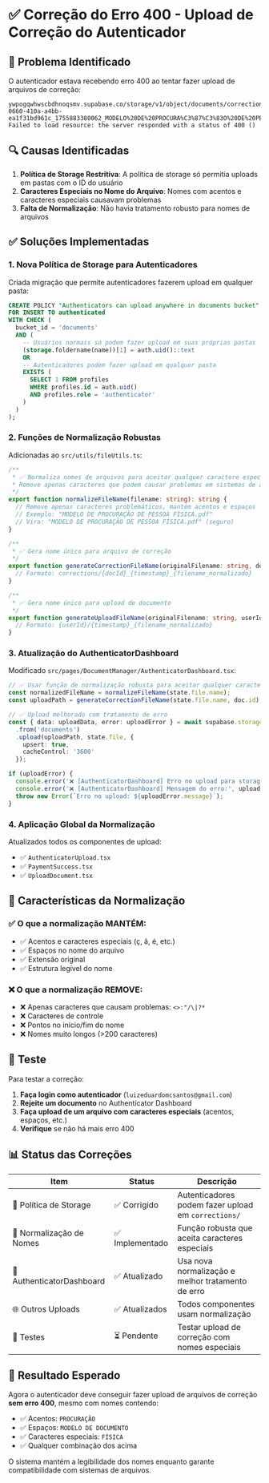 # ✅ Correção do Erro 400 - Upload de Correção do Autenticador

## 🚨 Problema Identificado

O autenticador estava recebendo erro 400 ao tentar fazer upload de arquivos de correção:

```
ywpogqwhwscbdhnoqsmv.supabase.co/storage/v1/object/documents/corrections/d88dcd02-0660-410a-a4bb-ea1f31bd961c_1755883380062_MODELO%20DE%20PROCURA%C3%87%C3%83O%20DE%20PESSOA%20FISICA.pdf:1   Failed to load resource: the server responded with a status of 400 ()
```

## 🔍 Causas Identificadas

1. **Política de Storage Restritiva**: A política de storage só permitia uploads em pastas com o ID do usuário
2. **Caracteres Especiais no Nome do Arquivo**: Nomes com acentos e caracteres especiais causavam problemas
3. **Falta de Normalização**: Não havia tratamento robusto para nomes de arquivos

## ✅ Soluções Implementadas

### 1. **Nova Política de Storage para Autenticadores**

Criada migração que permite autenticadores fazerem upload em qualquer pasta:

```sql
CREATE POLICY "Authenticators can upload anywhere in documents bucket" ON storage.objects
FOR INSERT TO authenticated
WITH CHECK (
  bucket_id = 'documents' 
  AND (
    -- Usuários normais só podem fazer upload em suas próprias pastas
    (storage.foldername(name))[1] = auth.uid()::text
    OR
    -- Autenticadores podem fazer upload em qualquer pasta
    EXISTS (
      SELECT 1 FROM profiles 
      WHERE profiles.id = auth.uid() 
      AND profiles.role = 'authenticator'
    )
  )
);
```

### 2. **Funções de Normalização Robustas**

Adicionadas ao `src/utils/fileUtils.ts`:

```typescript
/**
 * ✅ Normaliza nomes de arquivos para aceitar qualquer caractere especial
 * Remove apenas caracteres que podem causar problemas em sistemas de arquivos
 */
export function normalizeFileName(filename: string): string {
  // Remove apenas caracteres problemáticos, mantém acentos e espaços
  // Exemplo: "MODELO DE PROCURAÇÃO DE PESSOA FÍSICA.pdf" 
  // Vira: "MODELO DE PROCURAÇÃO DE PESSOA FÍSICA.pdf" (seguro)
}

/**
 * ✅ Gera nome único para arquivo de correção
 */
export function generateCorrectionFileName(originalFilename: string, documentId: string): string {
  // Formato: corrections/{docId}_{timestamp}_{filename_normalizado}
}

/**
 * ✅ Gera nome único para upload de documento
 */
export function generateUploadFileName(originalFilename: string, userId: string): string {
  // Formato: {userId}/{timestamp}_{filename_normalizado}
}
```

### 3. **Atualização do AuthenticatorDashboard**

Modificado `src/pages/DocumentManager/AuthenticatorDashboard.tsx`:

```typescript
// ✅ Usar função de normalização robusta para aceitar qualquer caractere especial
const normalizedFileName = normalizeFileName(state.file.name);
const uploadPath = generateCorrectionFileName(state.file.name, doc.id);

// ✅ Upload melhorado com tratamento de erro
const { data: uploadData, error: uploadError } = await supabase.storage
  .from('documents')
  .upload(uploadPath, state.file, { 
    upsert: true,
    cacheControl: '3600'
  });

if (uploadError) {
  console.error('❌ [AuthenticatorDashboard] Erro no upload para storage:', uploadError);
  console.error('❌ [AuthenticatorDashboard] Mensagem do erro:', uploadError.message);
  throw new Error(`Erro no upload: ${uploadError.message}`);
}
```

### 4. **Aplicação Global da Normalização**

Atualizados todos os componentes de upload:
- ✅ `AuthenticatorUpload.tsx`
- ✅ `PaymentSuccess.tsx`
- ✅ `UploadDocument.tsx`

## 🎯 Características da Normalização

### ✅ O que a normalização MANTÉM:
- ✅ Acentos e caracteres especiais (ç, ã, é, etc.)
- ✅ Espaços no nome do arquivo
- ✅ Extensão original
- ✅ Estrutura legível do nome

### ❌ O que a normalização REMOVE:
- ❌ Apenas caracteres que causam problemas: `<>:"/\|?*`
- ❌ Caracteres de controle
- ❌ Pontos no início/fim do nome
- ❌ Nomes muito longos (>200 caracteres)

## 🧪 Teste

Para testar a correção:

1. **Faça login como autenticador** (`luizeduardomcsantos@gmail.com`)
2. **Rejeite um documento** no Authenticator Dashboard
3. **Faça upload de um arquivo com caracteres especiais** (acentos, espaços, etc.)
4. **Verifique** se não há mais erro 400

## 📊 Status das Correções

| Item | Status | Descrição |
|------|--------|-----------|
| 🔐 Política de Storage | ✅ Corrigido | Autenticadores podem fazer upload em `corrections/` |
| 🔧 Normalização de Nomes | ✅ Implementado | Função robusta que aceita caracteres especiais |
| 📱 AuthenticatorDashboard | ✅ Atualizado | Usa nova normalização e melhor tratamento de erro |
| 🌐 Outros Uploads | ✅ Atualizados | Todos componentes usam normalização |
| 🧪 Testes | ⏳ Pendente | Testar upload de correção com nomes especiais |

## 🎉 Resultado Esperado

Agora o autenticador deve conseguir fazer upload de arquivos de correção **sem erro 400**, mesmo com nomes contendo:
- ✅ Acentos: `PROCURAÇÃO`
- ✅ Espaços: `MODELO DE DOCUMENTO`
- ✅ Caracteres especiais: `FÍSICA`
- ✅ Qualquer combinação dos acima

O sistema mantém a legibilidade dos nomes enquanto garante compatibilidade com sistemas de arquivos.
